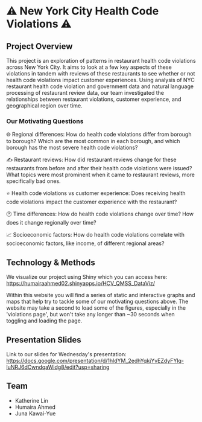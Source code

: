 # ⚠️ New York City Health Code Violations ⚠️
## Project Overview
This project is an exploration of patterns in restaurant health code violations across New York City. It aims to look at a few key aspects of these violations in tandem with reviews of these restaurants to see whether or not health code violations impact customer experiences. Using analysis of NYC restaurant health code violation and government data and natural language processing of restaurant review data, our team investigated the relationships between restaurant violations, customer experience, and geographical region over time.
### Our Motivating Questions
🌐 Regional differences: How do health code violations differ from borough to borough? Which are the most common in each borough, and which borough has the most severe health code violations?

✍️ Restaurant reviews: How did restaurant reviews change for these restaurants from before and after their health code violations were issued? What topics were most prominent when it came to restaurant reviews, more specifically bad ones. 

⭐ Health code violations vs customer experience: Does receiving health code violations impact the customer experience with the restaurant?

🕐 Time differences: How do health code violations change over time? How does it change regionally over time?

📈 Socioeconomic factors: How do health code violations correlate with socioeconomic factors, like income, of different regional areas?

## Technology & Methods
We visualize our project using Shiny which you can access here: https://humairaahmed02.shinyapps.io/HCV_QMSS_DataViz/

Within this website you will find a series of static and interactive graphs and maps that help try to tackle some of our motivating questions above. The website may take a second to load some of the figures, especially in the 'violations page', but won't take any longer than ~30 seconds when toggling and loading the page.

## Presentation Slides
Link to our slides for Wednesday's presentation: https://docs.google.com/presentation/d/1hldYM_2edhYqkjYvEZdyFYlq-luNRJ6dCwndqaWidg8/edit?usp=sharing

## Team
- Katherine Lin
- Humaira Ahmed
- Juna Kawai-Yue
